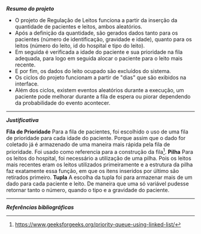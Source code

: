 ***Resumo do projeto***

 - O projeto de Regulação de Leitos funciona a partir da inserção da    quantidade de pacientes e leitos, ambos aleatórios.  
 - Após a definição da quantidade, são gerados dados tanto para os pacientes (número de identificação, gravidade e idade), quanto para os leitos (número do leito, id do hospital e tipo do leito).  
 - Em seguida é verificada a idade do paciente e sua prioridade na fila adequada, para logo em seguida alocar o paciente para o leito mais recente. 
 - E por fim, os dados do leito ocupado são excluídos do sistema.  
 - Os ciclos do projeto funcionam a partir de "dias" que são exibidos na interface.     
 - Além dos ciclos, existem eventos aleatórios durante a execução, um    paciente pode melhorar durante a fila de espera ou piorar dependendo    da probabilidade do evento acontecer.
---
***Justificativa***

**Fila de Prioridade**
Para a fila de pacientes, foi escolhido o uso de uma fila de prioridade para cada idade do paciente. Porque assim que o dado for coletado já é armazenado de uma maneira mais rápida pela fila de prioridade. Foi usado como referencia para a construção da fila[^1].
**Pilha** 
Para os leitos do hospital, foi necessário a utilização de uma pilha. Pois os leitos mais recentes eram os leitos utilizados primeiramente e a estrutura da pilha faz exatamente essa função, em que os itens inseridos por último são retirados primeiro.
**Tupla**
A escolha da tupla foi para armazenar mais de um dado para cada paciente e leito. De maneira que uma só variável pudesse retornar tanto o número, quando o tipo e a gravidade do paciente. 

---

***Referências bibliográficas***

[^1]:https://www.geeksforgeeks.org/priority-queue-using-linked-list/

  
